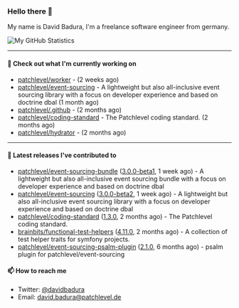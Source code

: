 ### Hello there 👋

My name is David Badura, I'm a freelance software engineer from germany.

![My GitHub Statistics](https://github-readme-stats.vercel.app/api?username=DavidBadura&show_icons=true&count_private=true&hide_title=true)

---

#### 👷 Check out what I'm currently working on

- [patchlevel/worker](https://github.com/patchlevel/worker) -  (2 weeks ago)
- [patchlevel/event-sourcing](https://github.com/patchlevel/event-sourcing) - A lightweight but also all-inclusive event sourcing library with a focus on developer experience and based on doctrine dbal (1 month ago)
- [patchlevel/.github](https://github.com/patchlevel/.github) -  (2 months ago)
- [patchlevel/coding-standard](https://github.com/patchlevel/coding-standard) - The Patchlevel coding standard. (2 months ago)
- [patchlevel/hydrator](https://github.com/patchlevel/hydrator) -  (2 months ago)

---

#### 🔭 Latest releases I've contributed to

- [patchlevel/event-sourcing-bundle](https://github.com/patchlevel/event-sourcing-bundle) ([3.0.0-beta1](https://github.com/patchlevel/event-sourcing-bundle/releases/tag/3.0.0-beta1), 1 week ago) - A lightweight but also all-inclusive event sourcing bundle with a focus on developer experience and based on doctrine dbal
- [patchlevel/event-sourcing](https://github.com/patchlevel/event-sourcing) ([3.0.0-beta2](https://github.com/patchlevel/event-sourcing/releases/tag/3.0.0-beta2), 1 week ago) - A lightweight but also all-inclusive event sourcing library with a focus on developer experience and based on doctrine dbal
- [patchlevel/coding-standard](https://github.com/patchlevel/coding-standard) ([1.3.0](https://github.com/patchlevel/coding-standard/releases/tag/1.3.0), 2 months ago) - The Patchlevel coding standard.
- [brainbits/functional-test-helpers](https://github.com/brainbits/functional-test-helpers) ([4.11.0](https://github.com/brainbits/functional-test-helpers/releases/tag/4.11.0), 2 months ago) - A collection of test helper traits for symfony projects.
- [patchlevel/event-sourcing-psalm-plugin](https://github.com/patchlevel/event-sourcing-psalm-plugin) ([2.1.0](https://github.com/patchlevel/event-sourcing-psalm-plugin/releases/tag/2.1.0), 6 months ago) - psalm plugin for patchlevel/event-sourcing

#### 📫 How to reach me

- Twitter: [@davidbadura](https://twitter.com/davidbadura)
- Email: [david.badura@patchlevel.de](mailto:david.badura@patchlevel.de)